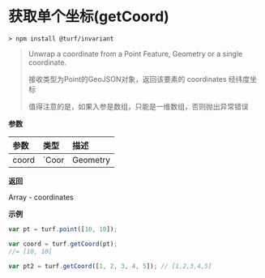 # 获取单个坐标(getCoord)

```
> npm install @turf/invariant
```

> Unwrap a coordinate from a Point Feature, Geometry or a single coordinate.
>
> 接收类型为Point的GeoJSON对象，返回该要素的 coordinates 经纬度坐标
>
> 值得注意的是，如果入参是数组，只能是一维数组，否则抛出异常错误



**参数**

| 参数  | 类型                                           | 描述                                 |
| :---- | :--------------------------------------------- | :----------------------------------- |
| coord | `Coor|Geometry<Point>|Feature<Point>` |GeoJSON 或一维数组|

**返回**

Array - coordinates

**示例**

```js
var pt = turf.point([10, 10]);

var coord = turf.getCoord(pt);
//= [10, 10]

var pt2 = turf.getCoord([1, 2, 3, 4, 5]); // [1,2,3,4,5]
```